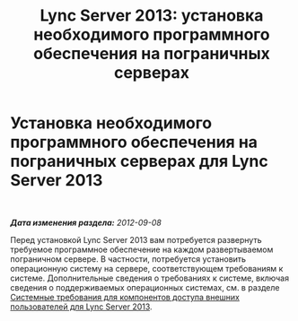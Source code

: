﻿---
title: 'Lync Server 2013: установка необходимого программного обеспечения на пограничных серверах'
TOCTitle: Установка необходимого программного обеспечения на пограничных серверах
ms:assetid: 94091993-7c61-4cf0-9b33-5dce6c663ccd
ms:mtpsurl: https://technet.microsoft.com/ru-ru/library/Gg398751(v=OCS.15)
ms:contentKeyID: 49310533
ms.date: 05/19/2016
mtps_version: v=OCS.15
ms.translationtype: HT
---

# Установка необходимого программного обеспечения на пограничных серверах для Lync Server 2013

 

_**Дата изменения раздела:** 2012-09-08_

Перед установкой Lync Server 2013 вам потребуется развернуть требуемое программное обеспечение на каждом развертываемом пограничном сервере. В частности, потребуется установить операционную систему на сервере, соответствующем требованиям к системе. Дополнительные сведения о требованиях к системе, включая сведения о поддерживаемых операционных системах, см. в разделе [Системные требования для компонентов доступа внешних пользователей для Lync Server 2013](lync-server-2013-system-requirements-for-external-user-access-components.md).

